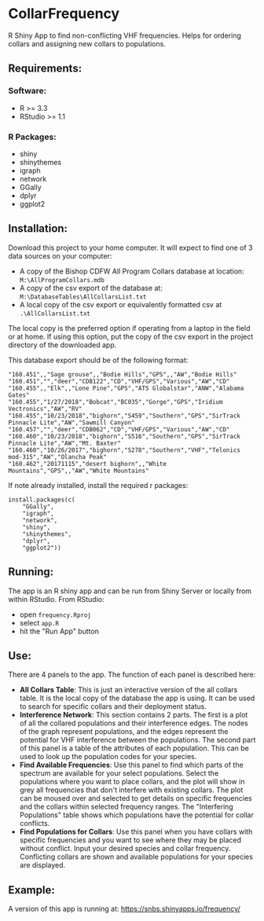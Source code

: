 # CollarFrequency

R Shiny App to find non-conflicting VHF frequencies. Helps for ordering collars and assigning new collars to populations. 

## Requirements:

### Software: 
  - R >= 3.3
  - RStudio >= 1.1
### R Packages:
  - shiny
  - shinythemes
  - igraph
  - network
  - GGally
  - dplyr
  - ggplot2
  
## Installation: 

Download this project to your home computer. It will expect to find one of 3 data sources on your computer:

  - A copy of the Bishop CDFW All Program Collars database at location:
   ```M:\AllProgramCollars.mdb```
  - A copy of the csv export of the database at:
   ```M:\DatabaseTables\AllCollarsList.txt```
  - A local copy of the csv export or equivalently formatted csv at
   ```.\AllCollarsList.txt```
   
The local copy is the preferred option if operating from a laptop in the field or at home. 
If using this option, put the copy of the csv export in the project directory of the downloaded app. 

This database export should be of the following format:
```
"160.451",,"Sage grouse",,"Bodie Hills","GPS",,"AW","Bodie Hills"
"160.451","","deer","CDB122","CD","VHF/GPS","Various","AW","CD"
"160.455",,"Elk",,"Lone Pine","GPS","ATS Globalstar","ANW","Alabama Gates"
"160.455","1/27/2018","Bobcat","BC035","Gorge","GPS","Iridium Vectronics","AW","RV"
"160.455","10/23/2018","bighorn","S459","Southern","GPS","SirTrack Pinnacle Lite","AW","Sawmill Canyon"
"160.457","","deer","CDB062","CD","VHF/GPS","Various","AW","CD"
"160.460","10/23/2018","bighorn","S516","Southern","GPS","SirTrack Pinnacle Lite","AW","Mt. Baxter"
"160.460","10/26/2017","bighorn","S278","Southern","VHF","Telonics mod-315","AW","Olancha Peak"
"160.462","20171115","desert bighorn",,"White Mountains","GPS",,"AW","White Mountains"
```

If note already installed, install the required r packages:
```
install.packages(c(
    "GGally",
    "igraph",
    "network",
    "shiny",
    "shinythemes",
    "dplyr",
    "ggplot2"))
```

## Running:   

The app is an R shiny app and can be run from Shiny Server or locally from within RStudio. 
From RStudio:

  - open ```frequency.Rproj```
  - select ```app.R```
  - hit the "Run App" button
  
## Use:   

There are 4 panels to the app. The function of each panel is described here:

  - __All Collars Table__:
   This is just an interactive version of the all collars table. It is the local copy of the database the app is using. 
   It can be used to search for specific collars and their deployment status.
  - __Interference Network__:
   This section contains 2 parts. The first is a plot of all the collared populations and their interference edges. 
   The nodes of  the graph represent populations, and the edges represent the potential for VHF interference between
   the populations. The second part of this panel is a table of the attributes of each population. This can be used
   to look up the population codes for your species.
  - __Find Available Frequencies__: 
  Use this panel to find which parts of the spectrum are available for your select populations. 
  Select the populations where you want to place collars, and the plot will show in grey all frequencies that don't interfere
  with existing collars. The plot can be moused over and selected to get details on specific frequencies and the collars
  within selected frequency ranges.
  The "Interfering Populations" table shows which populations have the potential for collar conflicts.
  - __Find Populations for Collars__:
  Use this panel when you have collars with specific frequencies and you want to see where they may be placed without conflict. 
  Input your desired species and collar frequency. 
  Conflicting collars are shown and available populations for your species are displayed.
  
## Example:
A version of this app is running at:
https://snbs.shinyapps.io/frequency/
  
